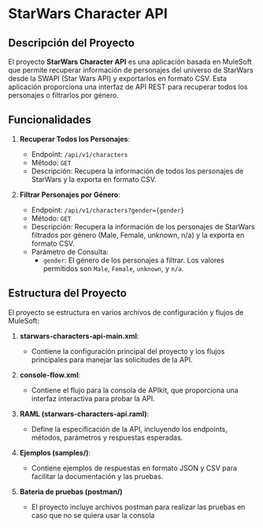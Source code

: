 # StarWars Character API

## Descripción del Proyecto

El proyecto **StarWars Character API** es una aplicación basada en MuleSoft que permite recuperar información de personajes del universo de StarWars desde la SWAPI (Star Wars API) y exportarlos en formato CSV. Esta aplicación proporciona una interfaz de API REST para recuperar todos los personajes o filtrarlos por género.

## Funcionalidades

1. **Recuperar Todos los Personajes**:
   - Endpoint: `/api/v1/characters`
   - Método: `GET`
   - Descripción: Recupera la información de todos los personajes de StarWars y la exporta en formato CSV.

2. **Filtrar Personajes por Género**:
   - Endpoint: `/api/v1/characters?gender={gender}`
   - Método: `GET`
   - Descripción: Recupera la información de los personajes de StarWars filtrados por género (Male, Female, unknown, n/a) y la exporta en formato CSV.
   - Parámetro de Consulta:
     - `gender`: El género de los personajes a filtrar. Los valores permitidos son `Male`, `Female`, `unknown`, y `n/a`.

## Estructura del Proyecto

El proyecto se estructura en varios archivos de configuración y flujos de MuleSoft:

1. **starwars-characters-api-main.xml**:
   - Contiene la configuración principal del proyecto y los flujos principales para manejar las solicitudes de la API.

2. **console-flow.xml**:
   - Contiene el flujo para la consola de APIkit, que proporciona una interfaz interactiva para probar la API.

3. **RAML (starwars-characters-api.raml)**:
   - Define la especificación de la API, incluyendo los endpoints, métodos, parámetros y respuestas esperadas.

4. **Ejemplos (samples/)**:
   - Contiene ejemplos de respuestas en formato JSON y CSV para facilitar la documentación y las pruebas.

5. **Bateria de pruebas (postman/)**
   - El proyecto incluye archivos postman para realizar las pruebas en caso que no se quiera usar la consola

